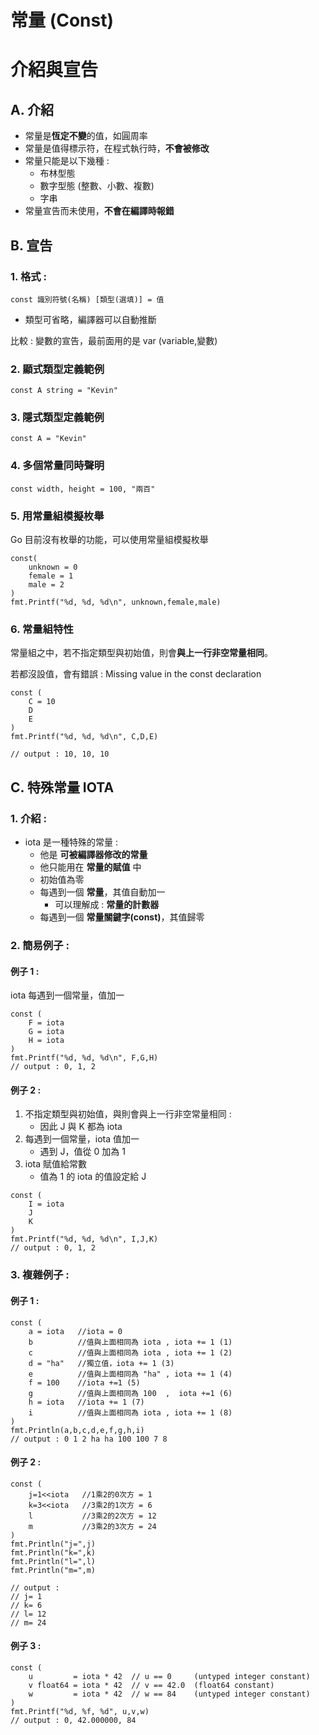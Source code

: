 常量 (Const)
===

# 介紹與宣告
## A. 介紹
* 常量是**恆定不變**的值，如圓周率
* 常量是值得標示符，在程式執行時，**不會被修改**
* 常量只能是以下幾種 : 
    * 布林型態
    * 數字型態 (整數、小數、複數)
    * 字串
* 常量宣告而未使用，**不會在編譯時報錯**
## B. 宣告
### 1. 格式 : 
`const 識別符號(名稱) [類型(選填)] = 值`
* 類型可省略，編譯器可以自動推斷

比較 : 變數的宣告，最前面用的是 var (variable,變數)
### 2. 顯式類型定義範例
```go=
const A string = "Kevin"
```

### 3. 隱式類型定義範例
```go=
const A = "Kevin"
```
### 4. 多個常量同時聲明
```go=
const width, height = 100, "兩百"
```

### 5. 用常量組模擬枚舉
Go 目前沒有枚舉的功能，可以使用常量組模擬枚舉
```go=
const(
    unknown = 0
    female = 1
    male = 2
)
fmt.Printf("%d, %d, %d\n", unknown,female,male)
```

### 6. 常量組特性
常量組之中，若不指定類型與初始值，則會**與上一行非空常量相同**。

若都沒設值，會有錯誤 : Missing value in the const declaration
```go=
const (
    C = 10
    D
    E
)
fmt.Printf("%d, %d, %d\n", C,D,E)
	
// output : 10, 10, 10
```

## C. 特殊常量 IOTA
### 1. 介紹 : 
* iota 是一種特殊的常量 : 
  * 他是 **可被編譯器修改的常量**
  * 他只能用在 **常量的賦值** 中
  * 初始值為零
  * 每遇到一個 **常量**，其值自動加一
    * 可以理解成 : **常量的計數器**
  * 每遇到一個 **常量關鍵字(const)**，其值歸零
### 2. 簡易例子 : 
#### 例子 1 : 
iota 每遇到一個常量，值加一
```go=
const (
    F = iota
    G = iota
    H = iota
)
fmt.Printf("%d, %d, %d\n", F,G,H)
// output : 0, 1, 2
```
#### 例子 2 :
1. 不指定類型與初始值，與則會與上一行非空常量相同 : 
    * 因此 J 與 K 都為 iota
2. 每遇到一個常量，iota 值加一
    * 遇到 J，值從 0 加為 1
3. iota 賦值給常數
    * 值為 1 的 iota 的值設定給 J

```go=
const (
    I = iota
    J
    K
)
fmt.Printf("%d, %d, %d\n", I,J,K)
// output : 0, 1, 2
```
### 3. 複雜例子 :
#### 例子 1 : 
```go=
const (
    a = iota   //iota = 0
    b          //值與上面相同為 iota , iota += 1 (1)
    c          //值與上面相同為 iota , iota += 1 (2)
    d = "ha"   //獨立值，iota += 1 (3)
    e          //值與上面相同為 "ha" , iota += 1 (4)
    f = 100    //iota +=1 (5)
    g          //值與上面相同為 100  ,  iota +=1 (6)
    h = iota   //iota += 1 (7)
    i          //值與上面相同為 iota , iota += 1 (8)
)
fmt.Println(a,b,c,d,e,f,g,h,i)
// output : 0 1 2 ha ha 100 100 7 8
```
#### 例子 2 :
```go=
const (
    j=1<<iota   //1乘2的0次方 = 1
    k=3<<iota   //3乘2的1次方 = 6
    l           //3乘2的2次方 = 12
    m           //3乘2的3次方 = 24
)
fmt.Println("j=",j)
fmt.Println("k=",k)
fmt.Println("l=",l)
fmt.Println("m=",m)

// output :
// j= 1
// k= 6
// l= 12
// m= 24 
```

#### 例子 3 :
```go=
const (
    u         = iota * 42  // u == 0     (untyped integer constant)
    v float64 = iota * 42  // v == 42.0  (float64 constant)
    w         = iota * 42  // w == 84    (untyped integer constant)
)
fmt.Printf("%d, %f, %d", u,v,w)
// output : 0, 42.000000, 84
```